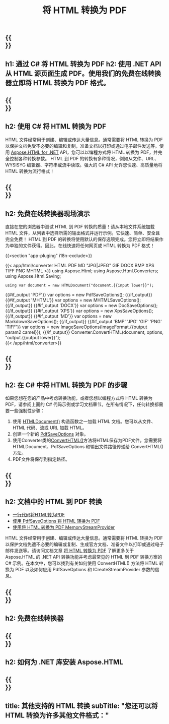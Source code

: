 ﻿---
translation: true
template: /templates/_template-conversion-child.md
title: 将 HTML 转换为 PDF
description: 在 C# 中将 HTML 转换为 PDF。在 ASP.NET 或任何 .NET 应用程序中轻松使用转换器 API。免费试用在线 HTML 到 PDF 转换器！
url: /net/conversion/html-to-pdf/
family: html
platformtag: net
feature: conversion
informat: HTML
outformat: PDF
otherformats: DOCX XPS GIF JPEG PNG TIFF BMP XHTML MHTML MD
---

{{<section banner>}}
---
h1: 通过 C# 将 HTML 转换为 PDF
h2: 使用 .NET API 从 HTML 源页面生成 PDF。使用我们的免费在线转换器立即将 HTML 转换为 PDF 格式。
---

{{<section overview>}}
---
h2: 使用 C# 将 HTML 转换为 PDF
---

HTML 文件经常用于创建、编辑或传达大量信息。通常需要将 HTML 转换为 PDF 以保护文档免受不必要的编辑和复制，准备文档以打印或通过电子邮件发送等。使用 [Aspose.HTML for .NET](https://products.aspose.com/html/net/) API，您可以以编程方式将 HTML 转换为 PDF，并完全控制各种转换参数。 HTML 到 PDF 的转换有多种情况，例如从文件、URL、WYSISYG 编辑器、字符串或流中读取。强大的 C# API 允许您快速、高质量地将 HTML 转换为流行格式！

{{<section demos>}}
---
h2: 免费在线转换器现场演示
---

直接在您的浏览器中测试 HTML 到 PDF 转换的质量！请从本地文件系统加载 HTML 文件，从列表中选择所需的输出格式并运行示例。它快速、简单、安全且完全免费！ HTML 到 PDF 的转换将使用默认的保存选项完成。您将立即将结果作为单独的文件获得。因此，在线快速将任何网页或 HTML 转换为 PDF 格式！

{{<section "app-pluging" i18n-exclude>}}

{{< app/html/converter HTML PDF MD "JPG|JPEG" GIF DOCX BMP XPS TIFF PNG MHTML >}}
using Aspose.Html;
using Aspose.Html.Converters;
using Aspose.Html.Saving;

    using var document = new HTMLDocument("document.{{input lower}}");
{{#if_output 'PDF'}}
    var options = new PdfSaveOptions();
{{/if_output}}
{{#if_output 'MHTML'}}
    var options = new MHTMLSaveOptions();
{{/if_output}}
{{#if_output 'DOCX'}}
    var options = new DocSaveOptions();
{{/if_output}}
{{#if_output 'XPS'}}
    var options = new XpsSaveOptions();
{{/if_output}}
{{#if_output 'MD'}}
    var options = new MarkdownSaveOptions();
{{/if_output}}
{{#if_output 'BMP' 'JPG' 'GIF' 'PNG' 'TIFF'}}
    var options = new ImageSaveOptions(ImageFormat.{{output param2 camel}});
{{/if_output}}
    Converter.ConvertHTML(document, options, "output.{{output lower}}");   
{{< /app/html/converter>}} 


{{<section steps>}}
---
h2: 在 C# 中将 HTML 转换为 PDF 的步骤
---

如果您想在您的产品中考虑转换功能，或者您想以编程方式将 HTML 转换为 PDF，请参阅上面的 C# 代码示例或学习文档章节。在所有情况下，任何转换都需要一些强制性步骤：
1. 使用 [HTMLDocument()](https://reference.aspose.com/html/net/aspose.html/htmldocument/) 构造函数之一加载 HTML 文档。您可以从文件、HTML 代码、流或 URL 加载 HTML。
1. 创建一个新的 [PdfSaveOptions](https://reference.aspose.com/html/net/aspose.html.saving/pdfsaveoptions/) 对象。
1. 使用Converter类的[ConvertHTML()](https://reference.aspose.com/html/net/aspose.html.converters/converter/converthtml/)方法将HTML保存为PDF文件。您需要将 HTMLDocument、PdfSaveOptions 和输出文件路径传递给 ConvertHTML() 方法。
1. PDF文件将保存到指定路径。

{{<section documentation>}}
---
h2: 文档中的 HTML 到 PDF 转换
---

  - <a href="https://docs.aspose.com/html/net/converting-between-formats/html-to-pdf/#html-to-pdf-by-a-single-line-of-code " target="_blank">一行代码将HTML转为PDF</a>
  - <a href="https://docs.aspose.com/html/net/converting-between-formats/html-to-pdf/#convert-html-to-pdf-in-c-using-pdfsaveoptions" target="_blank">使用 PdfSaveOptions 将 HTML 转换为 PDF</a>
  - <a href="https://docs.aspose.com/html/net/converting-between-formats/html-to-pdf/#output-stream-providers" target="_blank">使用将 HTML 转换为 PDF MemoryStreamProvider</a>

HTML 文件经常用于创建、编辑或传达大量信息。通常需要将 HTML 转换为 PDF 以保护文档免遭不必要的编辑或复制、生成官方文档、准备文件以打印或通过电子邮件发送等。请访问文档文章 [将 HTML 转换为 PDF](https://docs.aspose.com/html/net/converting-between-formats/html-to-pdf/) 了解更多关于 Aspose.HTML 的 .NET API 转换功能并考虑最常见的 HTML 到 PDF 转换方案的 C# 示例。在本文中，您可以找到有关如何使用 ConvertHTML() 方法将 HTML 转换为 PDF 以及如何应用 PdfSaveOptions 和 ICreateStreamProvider 参数的信息。

{{<section online-converters>}}
---
h2: 免费在线转换器
---

{{<section get-started>}}
---
h2: 如何为 .NET 库安装 Aspose.HTML
---

{{<section other-conversions>}}
---
title: 其他支持的 HTML 转换
subTitle: "您还可以将 HTML 转换为许多其他文件格式："
---